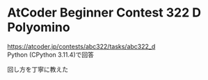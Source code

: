 # AtCoder Beginner Contest 322 D Polyomino  
https://atcoder.jp/contests/abc322/tasks/abc322_d  
Python (CPython 3.11.4)で回答  

回し方を丁寧に教えた
